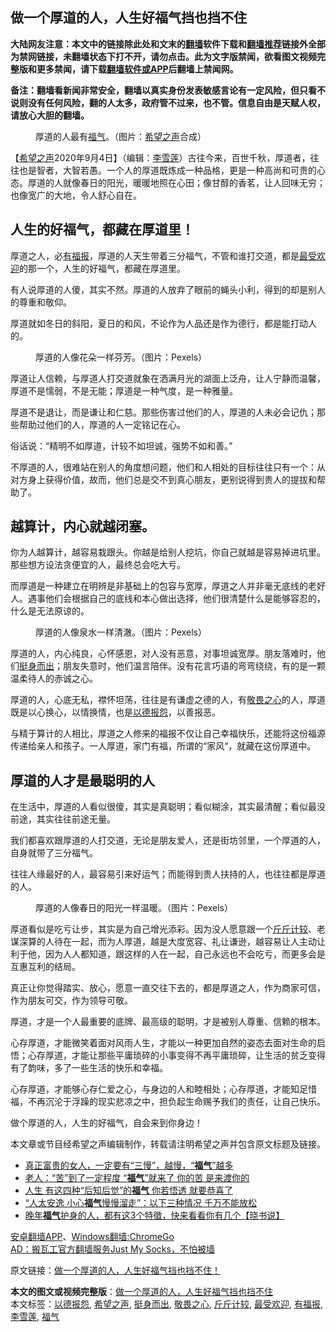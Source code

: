  <h2>做一个厚道的人，人生好福气挡也挡不住</h2> <p class="notice"><b>大陆网友注意：本文中的链接除此处和文末的<a href="https://github.com/bannedbook/fanqiang" >翻墙</a>软件下载和<a href="https://github.com/killgcd/justmysocks/blob/master/README.md">翻墙推荐</a>链接外全部为禁网链接，未翻墙状态下打不开，请勿点击。此为文字版禁闻，欲看图文视频完整版和更多禁闻，请下载<a href="https://github.com/bannedbook/fanqiang">翻墙软件或APP</a>后翻墙上禁闻网。</p><p>备注：翻墙看新闻非常安全，翻墙以真实身份发表敏感言论有一定风险，但只看不说则没有任何风险，翻的人太多，政府管不过来，也不管。信息自由是天赋人权，请放心大胆的翻墙。</b></p>  <div class="entry"> <figure> <p><figcaption>厚道的人最有<a href="https://www.bannedbook.org/bnews/tag/%E7%A6%8F%E6%B0%94/" class="st_tag internal_tag" rel="tag" title="标签 福气 下的日志">福气</a>。（图片：<a href="https://www.bannedbook.org/bnews/tag/%e5%b8%8c%e6%9c%9b%e4%b9%8b%e5%a3%b0/" class="st_tag internal_tag" rel="tag" title="标签 希望之声 下的日志">希望之声</a>合成）</figcaption></figure> <p>【<span class='wp_keywordlink_affiliate'><a href="https://www.soundofhope.org" title="希望之声" target="_blank">希望之声</a></span>2020年9月4日】（编辑：<a href="https://www.bannedbook.org/bnews/tag/%E6%9D%8E%E9%9B%AA%E8%8E%B2/" class="st_tag internal_tag" rel="tag" title="标签 李雪莲 下的日志">李雪莲</a>）古往今来，百世千秋，厚道者，往往也是智者，大智若愚。一个人的厚道既炼成一种品格，更是一种高尚和可贵的心态。厚道的人就像春日的阳光，暖暖地照在心田；像甘醇的香茗，让人回味无穷；也像宽广的大地，令人舒心自在。</p> <h2>人生的好福气，都藏在厚道里！</h2> <p>厚道之人，必<a href="https://www.bannedbook.org/bnews/tag/%E6%9C%89%E7%A6%8F%E6%8A%A5/" class="st_tag internal_tag" rel="tag" title="标签 有福报 下的日志">有福报</a>，厚道的人天生带着三分福气，不管和谁打交道，都是<a href="https://www.bannedbook.org/bnews/tag/%E6%9C%80%E5%8F%97%E6%AC%A2%E8%BF%8E/" class="st_tag internal_tag" rel="tag" title="标签 最受欢迎 下的日志">最受欢迎</a>的那一个，人生的好福气，都藏在厚道里。</p> <p>有人说厚道的人傻，其实不然。厚道的人放弃了眼前的蝇头小利，得到的却是别人的尊重和敬仰。</p> <p>厚道就如冬日的斜阳，夏日的和风，不论作为人品还是作为德行，都是能打动人的。</p> <figure><figcaption>厚道的人像花朵一样芬芳。（图片：Pexels）</figcaption></figure> <p>厚道让人信赖，与厚道人打交道就象在洒满月光的湖面上泛舟，让人宁静而温馨，厚道不是懦弱，不是无能；厚道是一种气度，是一种雅量。</p> <p>厚道不是退让，而是谦让和仁慈。那些伤害过他们的人，厚道的人未必会记仇；那些帮助过他们的人，厚道的人一定铭记在心。</p>  <p>俗话说：“精明不如厚道，计较不如坦诚，强势不如和善。”</p> <p>不厚道的人，很难站在别人的角度想问题，他们和人相处的目标往往只有一个：从对方身上获得价值，故而，他们总是交不到真心朋友，更别说得到贵人的提拔和帮助了。</p> <h2>越算计，内心就越闭塞。</h2> <p>你为人越算计，越容易栽跟头。你越是给别人挖坑，你自己就越是容易掉进坑里。那些想方设法贪便宜的人，最终总会吃大亏。</p> <p>而厚道是一种建立在明辨是非基础上的包容与宽厚，厚道之人并非毫无底线的老好人。遇事他们会根据自己的底线和本心做出选择，他们很清楚什么是能够容忍的，什么是无法原谅的。</p> <figure><figcaption>厚道的人像泉水一样清澈。（图片：Pexels）</figcaption></figure> <p>厚道的人，内心纯良，心怀感恩，对人没有恶意，对事坦诚宽厚。朋友落难时，他们<a href="https://www.bannedbook.org/bnews/tag/%E6%8C%BA%E8%BA%AB%E8%80%8C%E5%87%BA/" class="st_tag internal_tag" rel="tag" title="标签 挺身而出 下的日志">挺身而出</a>；朋友失意时，他们温言陪伴。没有花言巧语的弯弯绕绕，有的是一颗温柔待人的赤诚之心。</p> <p>厚道的人，心底无私，襟怀坦荡，往往是有谦虚之德的人，有<a href="https://www.bannedbook.org/bnews/tag/%E6%95%AC%E7%95%8F%E4%B9%8B%E5%BF%83/" class="st_tag internal_tag" rel="tag" title="标签 敬畏之心 下的日志">敬畏之心</a>的人，厚道既是以心换心，以情换情，也是<a href="https://www.bannedbook.org/bnews/tag/%E4%BB%A5%E5%BE%B7%E6%8A%A5%E6%80%A8/" class="st_tag internal_tag" rel="tag" title="标签 以德报怨 下的日志">以德报怨</a>，以善报恶。</p>  <p>与精于算计的人相比，厚道之人修来的福报不仅让自己幸福快乐，还能将这份福源传递给亲人和孩子。一人厚道，家门有福，所谓的“家风“，就藏在这份厚道中。</p> <h2>厚道的人才是最聪明的人</h2> <p>在生活中，厚道的人看似很傻，其实是真聪明；看似糊涂，其实最清醒；看似最没前途，其实往往前途无量。</p> <p>我们都喜欢跟厚道的人打交道，无论是朋友爱人，还是街坊邻里，一个厚道的人，自身就带了三分福气。</p> <p>往往人缘最好的人，最容易引来好运气；而能得到贵人扶持的人，也往往都是厚道的人。</p> <figure><figcaption>厚道的人像春日的阳光一样温暖。（图片：Pexels）</figcaption></figure> <p>厚道看似是吃亏让步，其实是为自己增光添彩。因为没人愿意跟一个<a href="https://www.bannedbook.org/bnews/tag/%E6%96%A4%E6%96%A4%E8%AE%A1%E8%BE%83/" class="st_tag internal_tag" rel="tag" title="标签 斤斤计较 下的日志">斤斤计较</a>、老谋深算的人待在一起，而为人厚道，越是大度宽容、礼让谦逊，越容易让人主动让利于他，因为人人都知道，跟这样的人在一起，自己永远也不会吃亏，而更多会是互惠互利的结局。</p> <p>真正让你觉得踏实、放心，愿意一直交往下去的，都是厚道之人，作为商家可信，作为朋友可交，作为领导可敬。</p>  <p>厚道，才是一个人最重要的底牌、最高级的聪明，才是被别人尊重、信赖的根本。</p> <p>心存厚道，才能微笑着面对风雨人生，才能以一种更加自然的姿态去面对生命的启悟；心存厚道，才能让那些平庸琐碎的小事变得不再平庸琐碎，让生活的贫乏变得有了韵味，多了一些生活的快乐和幸福。</p> <p>心存厚道，才能够心存仁爱之心，与身边的人和睦相处；心存厚道，才能知足惜福，不再沉沦于浮躁的现实悲凉之中，担负起生命赐予我们的责任，让自己快乐。</p> <p>做个厚道的人，人生的好福气，自会来到你身边！</p> <p>本文章或节目经希望之声编辑制作，转载请注明希望之声并包含原文标题及链接。</p> <ul class='op-related-articles' title='相关阅读'> <li><a href='https://www.bannedbook.org/bnews/comments/20200905/1391123.html' target='_blank'>真正富贵的女人，一定要有“三慢”，越慢，“<b>福气</b>”越多</a></li> <li><a href='https://www.bannedbook.org/bnews/funmedia/20200826/1385866.html' target='_blank'>老人：“苦”到了一定程度 “<b>福气</b>”就来了 你的苦 是来渡你的</a></li> <li><a href='https://www.bannedbook.org/bnews/lifebaike/20200817/1381503.html' target='_blank'>人生 有这四种“后知后觉”的<b>福气</b> 你若悟透 就要恭喜了</a></li> <li><a href='https://www.bannedbook.org/bnews/funmedia/20200817/1381338.html' target='_blank'>“人太安逸 小心<b>福气</b>慢慢溜走”：以下三种情况 千万不能放松</a></li> <li><a href='https://www.bannedbook.org/bnews/taiwannews/20200812/1378873.html' target='_blank'>晚年<b>福气</b>护身的人，都有这3个特徵，快来看看你有几个【晓书说】</a></li> </ul> <p class="texttj"> <a href="https://github.com/bannedbook/fanqiang/wiki/%E7%A6%81%E9%97%BB%E7%BD%91%E5%AE%89%E5%8D%93%E7%BF%BB%E5%A2%99%E6%96%B0%E9%97%BBAPP" target="_blank">安卓翻墙APP</a>、<a href="https://github.com/bannedbook/fanqiang/wiki/Chrome%E4%B8%80%E9%94%AE%E7%BF%BB%E5%A2%99%E5%8C%85" target="_blank">Windows翻墙:ChromeGo</a><br/> <a href="https://github.com/killgcd/justmysocks/blob/master/README.md" target="_blank">AD：搬瓦工官方翻墙服务Just My Socks，不怕被墙</a> </p><p>原文链接：<a class="src_link"  href="https://www.soundofhope.org/post/418339" target="_blank">做一个厚道的人，人生好福气挡也挡不住！</a></p> <a name='sharetosocial'></a>         <div><b>本文的图文或视频完整版</b>：<a href='https://www.bannedbook.org/bnews/comments/20200905/1391124.html'>做一个厚道的人，人生好福气挡也挡不住</a></div>  </div><!--END ENTRY--> <div class="postfooter"> <div>本文标签：<a href="https://www.bannedbook.org/bnews/tag/%E4%BB%A5%E5%BE%B7%E6%8A%A5%E6%80%A8/" rel="tag">以德报怨</a>, <a href="https://www.bannedbook.org/bnews/tag/%e5%b8%8c%e6%9c%9b%e4%b9%8b%e5%a3%b0/" rel="tag">希望之声</a>, <a href="https://www.bannedbook.org/bnews/tag/%E6%8C%BA%E8%BA%AB%E8%80%8C%E5%87%BA/" rel="tag">挺身而出</a>, <a href="https://www.bannedbook.org/bnews/tag/%E6%95%AC%E7%95%8F%E4%B9%8B%E5%BF%83/" rel="tag">敬畏之心</a>, <a href="https://www.bannedbook.org/bnews/tag/%E6%96%A4%E6%96%A4%E8%AE%A1%E8%BE%83/" rel="tag">斤斤计较</a>, <a href="https://www.bannedbook.org/bnews/tag/%E6%9C%80%E5%8F%97%E6%AC%A2%E8%BF%8E/" rel="tag">最受欢迎</a>, <a href="https://www.bannedbook.org/bnews/tag/%E6%9C%89%E7%A6%8F%E6%8A%A5/" rel="tag">有福报</a>, <a href="https://www.bannedbook.org/bnews/tag/%E6%9D%8E%E9%9B%AA%E8%8E%B2/" rel="tag">李雪莲</a>, <a href="https://www.bannedbook.org/bnews/tag/%E7%A6%8F%E6%B0%94/" rel="tag">福气</a></div>  </div><!--END POSTFOOTER--> 